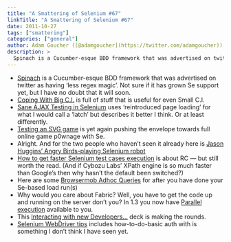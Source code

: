 ```yaml
---
title: "A Smattering of Selenium #67"
linkTitle: "A Smattering of Selenium #67"
date: 2011-10-27
tags: ["smattering"]
categories: ["general"]
author: Adam Goucher ([@adamgoucher](https://twitter.com/adamgoucher))
description: >
  Spinach is a Cucumber-esque BDD framework that was advertised on twitter as having ‘less regex magic’.
---
```


*   [Spinach](http://codegram.github.com/spinach/) is a Cucumber-esque BDD framework that was advertised on twitter as having ‘less regex magic’. Not sure if it has grown Se support yet, but I have no doubt that it will soon.
*   [Coping With Big C.I.](http://jamesbetteley.wordpress.com/2011/10/20/coping-with-big-c-i/) is full of stuff that is useful for even Small C.I.
*   [Sane AJAX Testing in Selenium](http://draconianoverlord.com/2011/10/14/sane-selenium-testing.html) uses ‘reintroduced page loading’ for what I would call a ‘latch’ but describes it better I think. Or at least differently.
*   [Testing an SVG game](http://sny.no/2011/10/svg-game.html) is yet again pushing the envelope towards full online game p0wnage with Se.
*   Alright. And for the two people who haven’t seen it already here is [Jason Huggins’ Angry Birds-playing Selenium robot](http://radar.oreilly.com/2011/10/angry-birds-robot-mobile-testing.html)
*   [How to get faster Selenium test cases execution](http://www.bonitasoft.org/blog/tutorial/how-to-get-faster-selenium-test-cases-execution/) is about RC — but still worth the read. (And if Cybozu Labs’ XPath engine is so much faster than Google’s then why hasn’t the default been switched?)
*   Here are some [Browsermob Adhoc Queries](https://gist.github.com/1295440) for after you have done your Se-based load run(s)
*   Why would you care about Fabric? Well, you have to get the code up and running on the server don’t you? In 1.3 you now have [Parallel execution](http://docs.fabfile.org/en/1.3.0/usage/parallel.html) available to you.
*   This [Interacting with new Developers…](http://people.gnome.org/~michael/data/2011-10-13-new-developers.pdf) deck is making the rounds.
*   [Selenium WebDriver tips](http://aleetesting.blogspot.com/2011/10/selenium-webdriver-tips.html) includes how-to-do-basic auth with is something I don’t think I have seen yet.